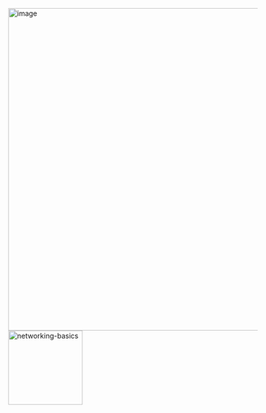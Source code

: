 <img width="841" height="652" alt="image" src="https://github.com/user-attachments/assets/7e968bc7-f0d5-42f9-8c75-b217e62a928b" />
<img width="150" height="150" alt="networking-basics" src="https://github.com/user-attachments/assets/d3e01b91-b492-48da-8f81-4b91684aba0e" />

